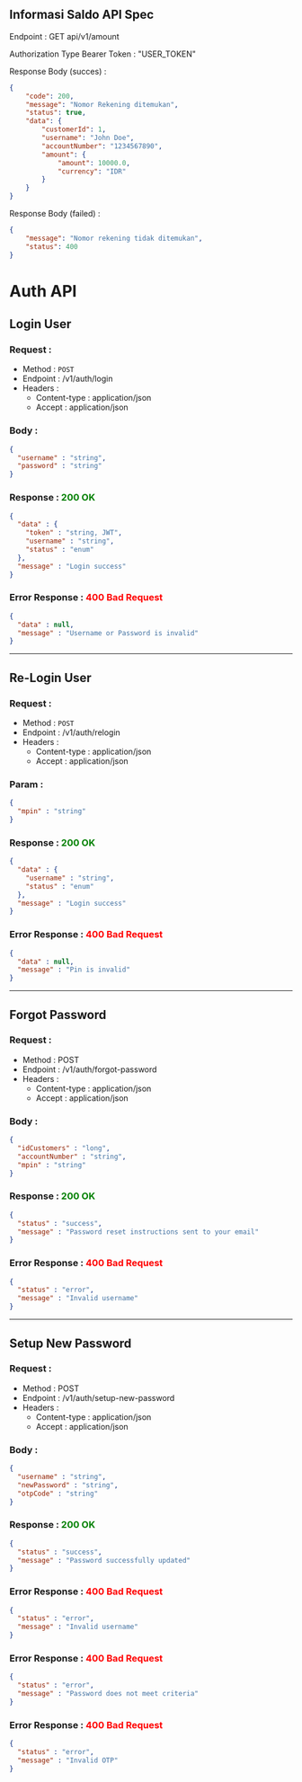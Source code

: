 
## Informasi Saldo API Spec

Endpoint : GET api/v1/amount

Authorization Type Bearer Token : "USER_TOKEN"

Response Body (succes) :

```json
{
    "code": 200,
    "message": "Nomor Rekening ditemukan",
    "status": true,
    "data": {
        "customerId": 1,
        "username": "John Doe",
        "accountNumber": "1234567890",
        "amount": {
            "amount": 10000.0,
            "currency": "IDR"
        }
    }
}
```
Response Body (failed) :

```json
{
    "message": "Nomor rekening tidak ditemukan",
    "status": 400
}
```

# Auth API

## Login User

### Request :
* Method : `POST`
* Endpoint : /v1/auth/login
* Headers :
    * Content-type : application/json
    * Accept : application/json

### Body :
````json
{
  "username" : "string",
  "password" : "string"
}
````

### Response : <span style="color: green;">200 OK</span>
````json
{
  "data" : {
    "token" : "string, JWT",
    "username" : "string",
    "status" : "enum"
  },
  "message" : "Login success"
}
````

### Error Response : <span style="color: red;">400 Bad Request</span>
````json
{
  "data" : null,
  "message" : "Username or Password is invalid"
}
````
---

## Re-Login User
### Request :
* Method : `POST`
* Endpoint : /v1/auth/relogin
* Headers :
    * Content-type : application/json
    * Accept : application/json

### Param :
````json
{
  "mpin" : "string"
}
````

### Response : <span style="color: green;">200 OK</span>
````json
{
  "data" : {
    "username" : "string",
    "status" : "enum"
  },
  "message" : "Login success"
}
````

### Error Response : <span style="color: red;">400 Bad Request</span>
````json
{
  "data" : null,
  "message" : "Pin is invalid"
}
````

---

## Forgot Password

### Request :
* Method : POST
* Endpoint : /v1/auth/forgot-password
* Headers :
    * Content-type : application/json
    * Accept : application/json

### Body :
````json
{
  "idCustomers" : "long",
  "accountNumber" : "string",
  "mpin" : "string"
}
````

### Response : <span style="color: green;">200 OK</span>
````json
{
  "status" : "success",
  "message" : "Password reset instructions sent to your email"
}
````

### Error Response : <span style="color: red;">400 Bad Request</span>
````json
{
  "status" : "error",
  "message" : "Invalid username"
}
````
---

## Setup New Password
### Request :
* Method : POST
* Endpoint : /v1/auth/setup-new-password
* Headers :
    * Content-type : application/json
    * Accept : application/json

### Body :
````json
{
  "username" : "string",
  "newPassword" : "string",
  "otpCode" : "string"
}
````

### Response : <span style="color: green;">200 OK</span>
````json
{
  "status" : "success",
  "message" : "Password successfully updated"
}
````

### Error Response : <span style="color: red;">400 Bad Request</span>
````json
{
  "status" : "error",
  "message" : "Invalid username"
}
````

### Error Response : <span style="color: red;">400 Bad Request</span>
````json
{
  "status" : "error",
  "message" : "Password does not meet criteria"
}
````

### Error Response : <span style="color: red;">400 Bad Request</span>
````json
{
  "status" : "error",
  "message" : "Invalid OTP"
}
````

